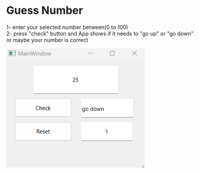 # Guess Number
1- enter your selected number between(0 to 100)   
2- press "check" button and App shows if it needs to "go up" or "go down" or maybe your number is correct

![guessnum](https://raw.githubusercontent.com/Farokhlagha/PyGUI/main/PyGUI19_Puzzle15%2CDownLoader%2CGuessNumber%2CPasswordGenerator/GuessNumber/guessnum.png)

